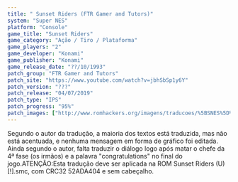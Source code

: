 ```yaml
---
title: " Sunset Riders (FTR Gamer and Tutors)"
system: "Super NES"
platform: "Console"
game_title: "Sunset Riders"
game_category: "Ação / Tiro / Plataforma"
game_players: "2"
game_developer: "Konami"
game_publisher: "Konami"
game_release_date: "??/10/1993"
patch_group: "FTR Gamer and Tutors"
patch_site: "https://www.youtube.com/watch?v=jbhSbSp1y6Y"
patch_version: "???"
patch_release: "04/07/2019"
patch_type: "IPS"
patch_progress: "95%"
patch_images: ["http://www.romhackers.org/imagens/traducoes/%5BSNES%5D%20Sunset%20Riders%20-%20FTR%20Gamer%20-%201.png","http://www.romhackers.org/imagens/traducoes/%5BSNES%5D%20Sunset%20Riders%20-%20FTR%20Gamer%20-%202.png","http://www.romhackers.org/imagens/traducoes/%5BSNES%5D%20Sunset%20Riders%20-%20FTR%20Gamer%20-%203.png"]
---
```

Segundo o autor da tradução, a maioria dos textos está traduzida, mas não está acentuada, e nenhuma mensagem em forma de gráfico foi editada. Ainda segundo o autor, falta traduzir o diálogo logo após matar o chefe da 4ª fase (os irmãos) e a palavra "congratulations" no final do jogo.ATENÇÃO:Esta tradução deve ser aplicada na ROM Sunset Riders (U) [!].smc, com CRC32 52ADA404 e sem cabeçalho.